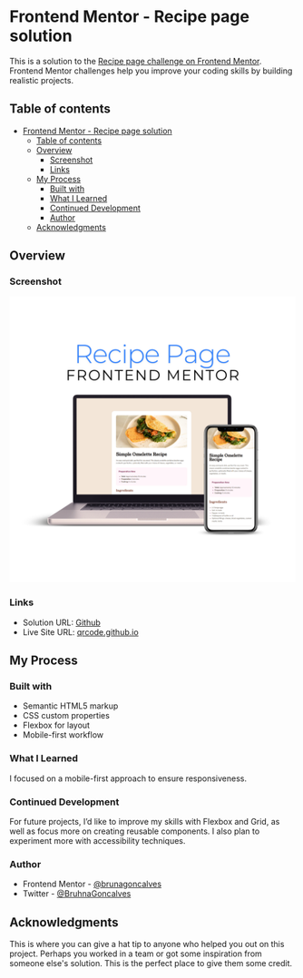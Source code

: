 # Frontend Mentor - Recipe page solution

This is a solution to the [Recipe page challenge on Frontend Mentor](https://www.frontendmentor.io/challenges/recipe-page-KiTsR8QQKm). Frontend Mentor challenges help you improve your coding skills by building realistic projects. 

## Table of contents

- [Frontend Mentor - Recipe page solution](#frontend-mentor---recipe-page-solution)
  - [Table of contents](#table-of-contents)
  - [Overview](#overview)
    - [Screenshot](#screenshot)
    - [Links](#links)
  - [My Process](#my-process)
    - [Built with](#built-with)
    - [What I Learned](#what-i-learned)
    - [Continued Development](#continued-development)
    - [Author](#author)
  - [Acknowledgments](#acknowledgments)

## Overview

### Screenshot

![Screenshot of the QR Code Component](./screens/screen.png)

### Links

- Solution URL: [Github](https://github.com/brunagoncalves/recipe-page)
- Live Site URL: [qrcode.github.io](https://brunagoncalves.github.io/recipe-page/)

## My Process

### Built with

- Semantic HTML5 markup
- CSS custom properties
- Flexbox for layout
- Mobile-first workflow

### What I Learned

I focused on a mobile-first approach to ensure responsiveness.

### Continued Development

For future projects, I’d like to improve my skills with Flexbox and Grid, as well as focus more on creating reusable components. I also plan to experiment more with accessibility techniques.

### Author

- Frontend Mentor - [@brunagoncalves](https://www.frontendmentor.io/profile/brunagoncalves)
- Twitter - [@BruhnaGoncalves](https://www.twitter.com/BruhnaGoncalves)

## Acknowledgments

This is where you can give a hat tip to anyone who helped you out on this project. Perhaps you worked in a team or got some inspiration from someone else's solution. This is the perfect place to give them some credit.